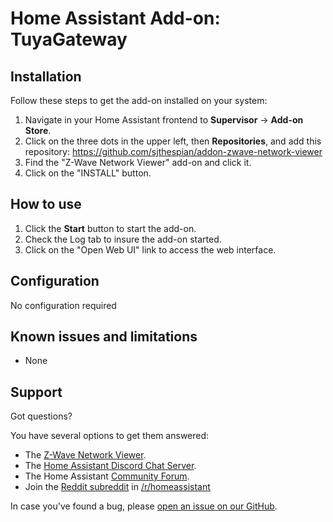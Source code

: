 # Home Assistant Add-on: TuyaGateway

## Installation

Follow these steps to get the add-on installed on your system:

1. Navigate in your Home Assistant frontend to **Supervisor** -> **Add-on Store**.
2. Click on the three dots in the upper left, then **Repositories**, and add this repository: https://github.com/sjthespian/addon-zwave-network-viewer
3. Find the "Z-Wave Network Viewer" add-on and click it.
4. Click on the "INSTALL" button.

## How to use

1. Click the **Start** button to start the add-on.
2. Check the Log tab to insure the add-on started.
3. Click on the "Open Web UI" link to access the web interface.

## Configuration

No configuration required

## Known issues and limitations

- None

## Support

Got questions?

You have several options to get them answered:

- The [Z-Wave Network Viewer][zwave-network-viewer].
- The [Home Assistant Discord Chat Server][discord].
- The Home Assistant [Community Forum][forum].
- Join the [Reddit subreddit][reddit] in [/r/homeassistant][reddit]

In case you've found a bug, please [open an issue on our GitHub][issue].

[discord]: https://discord.gg/c5DvZ4e
[forum]: https://community.home-assistant.io
[issue]: https://github.com/home-assistant/hassio-addons/issues
[reddit]: https://reddit.com/r/homeassistant
[zwave-network-viewer]: https://github.com/elad-bar/ha-zwave-network
